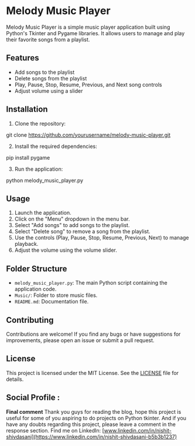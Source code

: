 # Melody Music Player

Melody Music Player is a simple music player application built using Python's Tkinter and Pygame libraries. It allows users to manage and play their favorite songs from a playlist.

## Features

- Add songs to the playlist
- Delete songs from the playlist
- Play, Pause, Stop, Resume, Previous, and Next song controls
- Adjust volume using a slider

## Installation

1. Clone the repository:

git clone https://github.com/yourusername/melody-music-player.git


2. Install the required dependencies:

pip install pygame


3. Run the application:

python melody_music_player.py


## Usage

1. Launch the application.
2. Click on the "Menu" dropdown in the menu bar.
3. Select "Add songs" to add songs to the playlist.
4. Select "Delete song" to remove a song from the playlist.
5. Use the controls (Play, Pause, Stop, Resume, Previous, Next) to manage playback.
6. Adjust the volume using the volume slider.

## Folder Structure

- `melody_music_player.py`: The main Python script containing the application code.
- `Music/`: Folder to store music files.
- `README.md`: Documentation file.

## Contributing

Contributions are welcome! If you find any bugs or have suggestions for improvements, please open an issue or submit a pull request.

## License

This project is licensed under the MIT License. See the [LICENSE](LICENSE) file for details.

## Social Profile :
 **Final comment**
Thank you guys for reading the blog, hope this project is useful for some of you aspiring to do projects on Python tkinter.
And if you have any doubts regarding this project, please leave a comment in the response section.
Find me on LinkedIn: [www.linkedin.com/in/nishit-shivdasani](https://www.linkedin.com/in/nishit-shivdasani-b5b3b1237)
